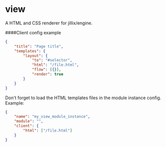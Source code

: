 # view
A HTML and CSS renderer for jillix/engine.

####Client config example
```json
{
    "title": "Page title",
    "templates": {
        "layout": {
            "to": "#selector",
            "html": "/file.html",
            "flow": [{}],
            "render": true
        }
    }
}
```
Don't forget to load the HTML templates files in the module instance config.
Example:
```json
{
    "name": "my_view_module_instance",
    "module": "",
    "client": {
        "html": ["/file.html"]
    }
}
```
